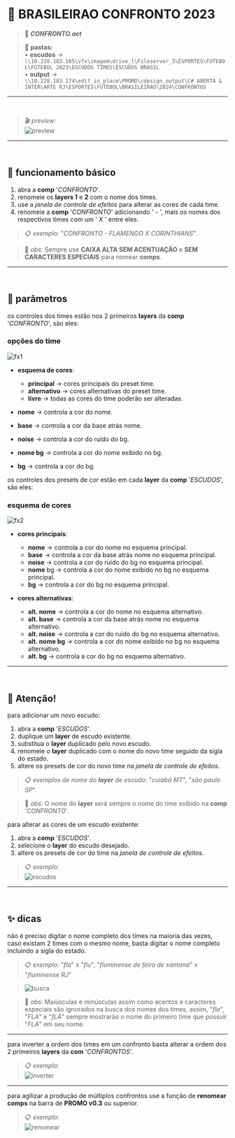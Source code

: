 # 📓 BRASILEIRAO CONFRONTO 2023

> 📑 ***CONFRONTO.aet***

> 📂 **pastas:**\
> • **escudos** → `\\10.228.183.165\vfx\imagem\drive_l\Fileserver_3\ESPORTES\FUTEBOL\FUTEBOL 2023\ESCUDOS TIMES\ESCUDOS BRASIL`\
> • **output** → `\\10.228.183.174\edit_in_place\PROMO\cdesign_output\C# ABERTA & INTER\ARTE RJ\ESPORTES\FUTEBOL\BRASILEIRAO\2024\CONFRONTOS`
---

<br>

> 🎬 *preview:*\
> ![preview](CONFRONTO/preview.gif)

---

<br>

## 📍 funcionamento básico

1. abra a **comp** '*CONFRONTO*'.
2. renomeie os **layers 1** e **2** com o nome dos times.
3. use a *janela de controle de efeitos* para alterar as cores de cada time.
4. renomeie a **comp** '*CONFRONTO*' adicionando ' *-* ', mais os nomes dos respectivos times com um ' *X* ' entre eles.

> 📋 *exemplo:* "*CONFRONTO - FLAMENGO X CORINTHIANS*".

> 🚩 *obs:* Sempre use **CAIXA ALTA SEM ACENTUAÇÃO** e **SEM CARACTERES ESPECIAIS** para nomear **comps**.

---

<br>

## 📍 parâmetros

os controles dos times estão nos 2 primeiros **layers** da **comp** '*CONFRONTO*', são eles:

### opções do time

![fx1](<CONFRONTO/ocoes do time.png>)

- **esquema de cores**:

  - **principal** → cores principais do preset time.
  - **alternativo** → cores alternativas do preset time.
  - **livre** → todas as cores do time poderão ser alteradas.

- **nome** → controla a cor do nome.
- **base** → controla a cor da base atrás nome.
- **noise** → controla a cor do ruído do bg.
- **nome bg** → controla a cor do nome exibido no bg.
- **bg** → controla a cor do bg.

os controles dos presets de cor estão em cada **layer** da **comp** '*ESCUDOS*', são eles:

### esquema de cores

![fx2](<CONFRONTO/esquema de cores.png>)

- **cores principais**:

  - **nome** → controla a cor do nome no esquema principal.
  - **base** → controla a cor da base atrás nome no esquema principal.
  - **noise** → controla a cor do ruído do bg no esquema principal.
  - **nome** bg → controla a cor do nome exibido no bg no esquema principal.
  - **bg** → controla a cor do bg no esquema principal.

- **cores alternativas**:
  - **alt. nome** → controla a cor do nome no esquema alternativo.
  - **alt. base** → controla a cor da base atrás nome no esquema alternativo.
  - **alt. noise** → controla a cor do ruído do bg no esquema alternativo.
  - **alt. nome bg** → controla a cor do nome exibido no bg no esquema alternativo.
  - **alt. bg** → controla a cor do bg no esquema alternativo.

---

<br>

## 🚨 Atenção!

para adicionar um novo escudo:

  1. abra a **comp** '*ESCUDOS*'.
  2. duplique um **layer** de escudo existente.
  3. substitua o **layer** duplicado pelo novo escudo.
  4. renomeie o **layer** duplicado com o nome do novo time seguido da sigla do estado.
  5. altere os presets de cor do novo time na *janela de controle de efeitos*.

> 📋 *exemplos de nome do **layer** de escudo:* "*cuiabá MT*", "*são paulo SP*".

> 🚩 *obs:* O nome do **layer** será sempre o nome do time exibido na **comp** '*CONFRONTO*'.

para alterar as cores de um escudo existente:

  1. abra a **comp** '*ESCUDOS*'.
  2. selecione o **layer** do escudo desejado.
  3. altere os presets de cor do time na *janela de controle de efeitos*.

> 📋 *exemplo:*\
> ![escudos](CONFRONTO/04-alterar-ou-adicionar-escudos.gif)

---

<br>

## ✨ dicas

não é preciso digitar o nome completo dos times na maioria das vezes, caso existam 2 times com o mesmo nome, basta digitar o nome completo incluindo a sigla do estado.

> 📋 *exemplo:* "*fla*" x "*flu*", "*fluminense de feira de santana*" x "*fluminense RJ*"

> ![busca](<CONFRONTO/01-renomear times.gif>)

> 🚩 *obs:* Maiúsculas e minúsculas assim como acentos e caracteres especiais são ignorados na busca dos nomes dos times, assim, "*fla*", "*FLA*" e "*fLÁ*" sempre mostrarão o nome do primeiro time que possuir "*FLA*" em seu nome.

---

para inverter a ordem dos times em um confronto basta alterar a ordem dos 2 primeiros **layers** da **com** '*CONFRONTOS*'.

> 📋 *exemplo:*\
> ![inverter](CONFRONTO/03-inverter.gif)

---

para agilizar a produção de múltiplos confrontos use a função de **renomear comps** na barra de **PROMO v0.3** ou superior.

> 📋 *exemplo:*\
> ![renomear](CONFRONTO/05-renomear-confronto.gif)
